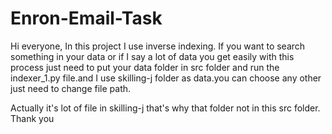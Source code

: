 # Enron-Email-Task
Hi everyone,
In this project I use inverse indexing.
If you want to search something in your data or if I say a lot of data you get easily with this process just need to put your data folder in src folder and run the indexer_1.py file.and I use skilling-j folder as data.you can choose any other just need to change file path.

Actually it's lot of file in skilling-j that's why that folder not in this src folder.
Thank you
